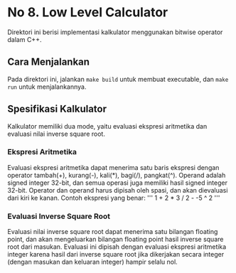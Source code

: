 # No 8. Low Level Calculator
Direktori ini berisi implementasi kalkulator menggunakan bitwise operator dalam C++.

## Cara Menjalankan
Pada direktori ini, jalankan `make build` untuk membuat executable, dan `make run` untuk menjalankannya.

## Spesifikasi Kalkulator
Kalkulator memiliki dua mode, yaitu evaluasi ekspresi aritmetika dan evaluasi nilai inverse square root. 

### Ekspresi Aritmetika
Evaluasi ekspresi aritmetika dapat menerima satu baris ekspresi dengan operator tambah(+), kurang(-), kali(*), bagi(/), pangkat(^). Operand adalah signed integer 32-bit, dan semua operasi juga memiliki hasil signed integer 32-bit. Operator dan operand harus dipisah oleh spasi, dan akan dievaluasi dari kiri ke kanan. Contoh ekspresi yang benar:
'''
1 + 2 * 3 / 2 - -5 ^ 2
'''

### Evaluasi Inverse Square Root
Evaluasi nilai inverse square root dapat menerima satu bilangan floating point, dan akan mengeluarkan bilangan floating point hasil inverse square root dari masukan. Evaluasi ini dipisah dengan evaluasi ekspresi aritmetika integer karena hasil dari inverse square root jika dikerjakan secara integer (dengan masukan dan keluaran integer) hampir selalu nol.